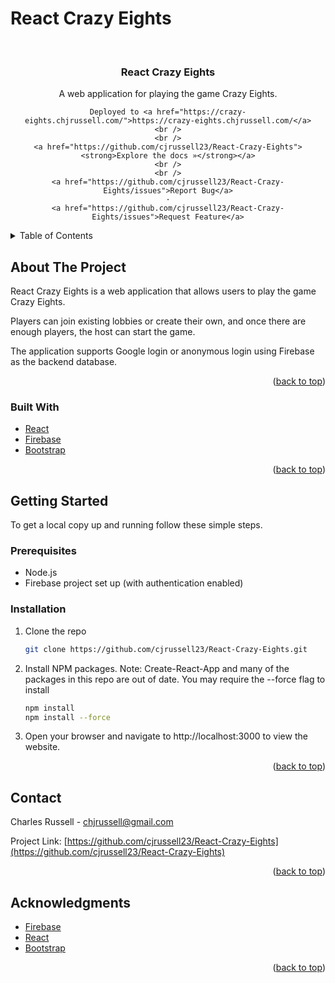 # React Crazy Eights

<a name="readme-top"></a>

<br />
<div align="center">

  <h3 align="center">React Crazy Eights</h3>

  <p align="center">
    A web application for playing the game Crazy Eights.
    
    Deployed to <a href="https://crazy-eights.chjrussell.com/">https://crazy-eights.chjrussell.com/</a>
    <br />
    <br />
    <a href="https://github.com/cjrussell23/React-Crazy-Eights"><strong>Explore the docs »</strong></a>
    <br />
    <br />
    <a href="https://github.com/cjrussell23/React-Crazy-Eights/issues">Report Bug</a>
    ·
    <a href="https://github.com/cjrussell23/React-Crazy-Eights/issues">Request Feature</a>
  </p>
</div>

<details>
  <summary>Table of Contents</summary>
  <ol>
    <li>
      <a href="#about-the-project">About The Project</a>
      <ul>
        <li><a href="#built-with">Built With</a></li>
      </ul>
    </li>
    <li>
      <a href="#getting-started">Getting Started</a>
      <ul>
        <li><a href="#prerequisites">Prerequisites</a></li>
        <li><a href="#installation">Installation</a></li>
      </ul>
    </li>
    <li><a href="#usage">Usage</a></li>
    <li><a href="#contact">Contact</a></li>
    <li><a href="#acknowledgments">Acknowledgments</a></li>
  </ol>
</details>

## About The Project

React Crazy Eights is a web application that allows users to play the game Crazy Eights.

Players can join existing lobbies or create their own, and once there are enough players, the host can start the game.

The application supports Google login or anonymous login using Firebase as the backend database.

<p align="right">(<a href="#readme-top">back to top</a>)</p>

### Built With

- [React](https://reactjs.org/)
- [Firebase](https://firebase.google.com/)
- [Bootstrap](https://getbootstrap.com/)

<p align="right">(<a href="#readme-top">back to top</a>)</p>

## Getting Started

To get a local copy up and running follow these simple steps.

### Prerequisites

- Node.js
- Firebase project set up (with authentication enabled)

### Installation

1. Clone the repo
   ```sh
   git clone https://github.com/cjrussell23/React-Crazy-Eights.git
   ```
2. Install NPM packages. Note: Create-React-App and many of the packages in this repo are out of date. You may require the --force flag to install
   ```sh
   npm install
   npm install --force
   ```
3. Open your browser and navigate to http://localhost:3000 to view the website.

<p align="right">(<a href="#readme-top">back to top</a>)</p>

## Contact

Charles Russell - chjrussell@gmail.com

Project Link: [https://github.com/cjrussell23/React-Crazy-Eights](https://github.com/cjrussell23/React-Crazy-Eights)

<p align="right">(<a href="#readme-top">back to top</a>)</p>

## Acknowledgments

- [Firebase](https://firebase.google.com/)
- [React](https://reactjs.org/)
- [Bootstrap](https://getbootstrap.com/)

<p align="right">(<a href="#readme-top">back to top</a>)</p>
